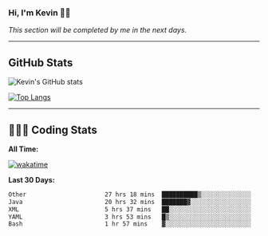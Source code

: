 ### Hi, I'm Kevin 👋🏻

_This section will be completed by me in the next days._


--- 
## GitHub Stats
![Kevin's GitHub stats](https://github-readme-stats.vercel.app/api?username=kevin-kraus&show_icons=true&theme=dark)

[![Top Langs](https://github-readme-stats.vercel.app/api/top-langs/?username=kevin-kraus&layout=compact&theme=dark)]()

---
## 🧑🏻‍💻 Coding Stats

**All Time:**

[![wakatime](https://wakatime.com/badge/user/2ee1869b-72a2-4c21-b5f7-e95432f5a1cf.svg?style=flat)](https://wakatime.com/@2ee1869b-72a2-4c21-b5f7-e95432f5a1cf)

**Last 30 Days:**

<!--START_SECTION:waka-->

```txt
Other                      27 hrs 18 mins  ██████████▒░░░░░░░░░░░░░░   40.90 %
Java                       20 hrs 32 mins  ███████▓░░░░░░░░░░░░░░░░░   30.77 %
XML                        5 hrs 37 mins   ██░░░░░░░░░░░░░░░░░░░░░░░   08.43 %
YAML                       3 hrs 53 mins   █▒░░░░░░░░░░░░░░░░░░░░░░░   05.82 %
Bash                       1 hr 57 mins    ▓░░░░░░░░░░░░░░░░░░░░░░░░   02.94 %
```

<!--END_SECTION:waka-->
